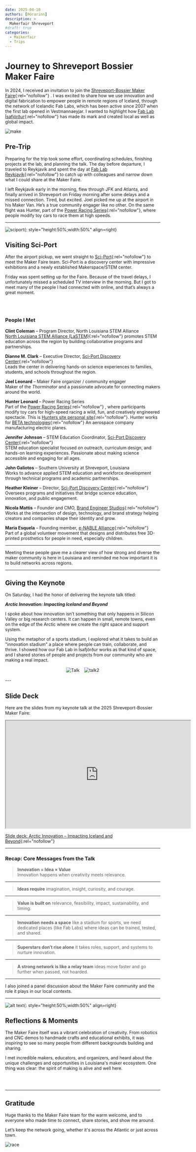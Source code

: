 ```yaml
---
date: 2025-04-10
authors: [Þórarinn]
description: >
  Makerfair Shreveport
#draft: true
categories:
  - Maikerfair
  - Trips
---
```


# Journey to Shreveport Bossier Maker Faire

In 2024, I received an invitation to join the [Shreveport-Bossier Maker Faire](https://shreveport.makerfaire.com/){:rel="nofollow"} . I was excited to share how we use innovation and digital fabrication to empower people in remote regions of Iceland, through the network of Icelandic Fab Labs, which has been active since 2007 when the first lab opened in Vestmannaeyjar. I wanted to highlight how [Fab Lab Ísafjörður](https://fabisa.is){:rel="nofollow"}  has made its mark and created local as well as global impact.

![make](./cover-maker.jpg)

<!-- more -->

## Pre-Trip

Preparing for the trip took some effort, coordinating schedules, finishing projects at the lab, and planning the talk. The day before departure, I traveled to Reykjavík and spent the day at [Fab Lab Reykjavík](https://www.flr.is){:rel="nofollow"}  to catch up with colleagues and narrow down what I could share at the Maker Faire.

I left Reykjavík early in the morning, flew through JFK and Atlanta, and finally arrived in Shreveport on Friday morning after some delays and a missed connection. Tired, but excited. Joel picked me up at the airport in his Maker Van. He’s a true community engager like no other. On the same flight was Hunter, part of the [Power Racing Series](https://powerracingseries.org/){:rel="nofollow"}, where people modify toy cars to race them at high speeds.

---

![sciport](./outside-sciport.jpg){: style="height:50%;width:50%" align=right} 

## Visiting Sci-Port

After the airport pickup, we went straight to [Sci-Port](https://sci-port.org/){:rel="nofollow"} to meet the Maker Faire team. Sci-Port is a discovery center with impressive exhibitions and a newly established Makerspace/STEM center.

Friday was spent setting up for the Faire. Because of the travel delays, I unfortunately missed a scheduled TV interview in the morning. But I got to meet many of the people I had connected with online, and that’s always a great moment.

<br><br>
### People I Met

**Clint Coleman** – Program Director, North Louisiana STEM Alliance  
[North Louisiana STEM Alliance (LaSTEM)](https://nlasteamalliance.org/){:rel="nofollow"}  promotes STEM education across the region by building collaborative programs and partnerships.

**Dianne M. Clark** – Executive Director, [Sci-Port Discovery Center](https://www.sci-port.org/){:rel="nofollow"}   
Leads the center in delivering hands-on science experiences to families, students, and schools throughout the region.

**Joel Leonard** – Maker Faire organizer / community engager  
Maker of the *Thorminator* and a passionate advocate for connecting makers around the world.

**Hunter  Leonard** – Power Racing Series  
Part of the [Power Racing Series](https://powerracingseries.org/){:rel="nofollow"} , where participants modify toy cars for high-speed racing a wild, fun, and creatively engineered spectacle.
This is [Hunters site personal site](https://subportspeakers.weebly.com/){:rel="nofollow"}. Hunter works for [BETA technologies](https://beta.team/){:rel="nofollow"} An aerospace company manufacturing electric planes. 

**Jennifer Johnson** – STEM Education Coordinator, [Sci-Port Discovery Center](https://www.sci-port.org/){:rel="nofollow"}   
STEM education specialist focused on outreach, curriculum design, and hands-on learning experiences. Passionate about making science accessible and engaging for all ages.

**John Galiotos** – Southern University at Shreveport, Louisiana  
Works to advance applied STEM education and workforce development through technical programs and academic partnerships.

**Heather Kleiner** – Director, [Sci-Port Discovery Center](https://www.sci-port.org/){:rel="nofollow"}   
Oversees programs and initiatives that bridge science education, innovation, and public engagement.

**Nicola Mattis** – Founder and CMO, [Brand Engineer Studios](https://www.brandengineerstudios.com/){:rel="nofollow"}   
Works at the intersection of design, technology, and brand strategy helping creators and companies shape their identity and grow.

**Maria Esquela** – Founding member, [e-NABLE Alliance](https://enablingthefuture.org/){:rel="nofollow"}   
Part of a global volunteer movement that designs and distributes free 3D-printed prosthetics for people in need, especially children.

---

Meeting these people gave me a clearer view of how strong and diverse the maker community is here in Louisiana and reminded me how important it is to build networks across regions.


---

## Giving the Keynote

On Saturday, I had the honor of delivering the keynote talk titled:

**_Arctic Innovation: Impacting Iceland and Beyond_**

I spoke about how innovation isn’t something that only happens in Silicon Valley or big research centers. It can happen in small, remote towns, even on the edge of the Arctic where we create the right space and support system.

Using the metaphor of a sports stadium, I explored what it takes to build an "innovation stadium" a place where people can train, collaborate, and thrive. I showed how our Fab Lab in Ísafjörður works as that kind of space, and I shared stories of people and projects from our community who are making a real impact.

<div style="display: flex; gap: 1rem; justify-content: center; flex-wrap: wrap; margin: 1rem 0;">
  <img src="../trips/makerfair-shreveport/talk.png" alt="Talk" style="max-width: 45%; height: auto;">
  <img src="../trips/makerfair-shreveport/talk2.jpg" alt="talk2" style="max-width: 45%; height: auto;">
</div>
---

## Slide Deck

Here are the slides from my keynote talk at the 2025 Shreveport-Bossier Maker Faire:

<iframe src="https://hanndoddi.github.io/makerfair_shreveport/index.html" title="deck.js" width="600" height="350">
  <p>Your browser does not support iframes.</p>
</iframe>

[Slide deck: Arctic Innovation – Impacting Iceland and Beyond](https://hanndoddi.github.io/makerfair_shreveport/index.html){:rel="nofollow"} 

---

### Recap: Core Messages from the Talk

> **Innovation = Idea × Value**  
> Innovation happens when creativity meets relevance.

---

> **Ideas require** imagination, insight, curiosity, and courage.

---

> **Value is built on** relevance, feasibility, impact, sustainability, and timing.

---

> **Innovation needs a space** like a stadium for sports, we need dedicated places (like Fab Labs) where ideas can be trained, tested, and shared.

---

> **Superstars don’t rise alone** it takes roles, support, and systems to nurture innovation.

---

> **A strong network is like a relay team** ideas move faster and go further when passed, not hoarded.

---

I also joined a panel discussion about the Maker Faire community and the role it plays in our local contexts.

---
![alt text](maker-team.jpg){: style="height:50%;width:50%" align=right} 
## Reflections & Moments

The Maker Faire itself was a vibrant celebration of creativity. From robotics and CNC demos to handmade crafts and educational exhibits, it was inspiring to see so many people from different backgrounds building and sharing.

I met incredible makers, educators, and organizers, and heard about the unique challenges and opportunities in Louisiana's maker ecosystem. One thing was clear: the spirit of making is alive and well here.


<br><br>

---

## Gratitude

Huge thanks to the Maker Faire team for the warm welcome, and to everyone who made time to connect, share stories, and show me around.

Let’s keep the network going, whether it's across the Atlantic or just across town.

![race](./race.jpg)
